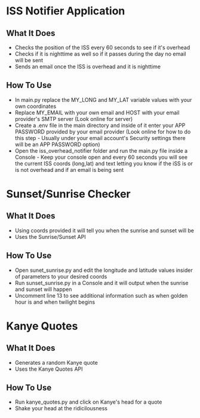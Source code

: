 # ISS Notifier Application

## What It Does
- Checks the position of the ISS every 60 seconds to see if it's overhead
- Checks if it is nighttime as well so if it passes during the day no email will be sent
- Sends an email once the ISS is overhead and it is nighttime

## How To Use
- In main.py replace the MY_LONG and MY_LAT variable values with your own coordinates
- Replace MY_EMAIL with your own email and HOST with your email provider's SMTP server (Look online for server)
- Create a .env file in the main directory and inside of it enter your APP PASSWORD provided by your email provider (Look online for how to do this step - Usually under your email account's Security settings there will be an APP PASSWORD option)
- Open the iss_overhead_notifier folder and run the main.py file inside a Console - Keep your console open and every 60 seconds you will see the current ISS coords (long,lat) and text letting you know if the iSS is or is not overhead and if an email is being sent

# Sunset/Sunrise Checker

## What It Does
- Using coords provided it will tell you when the sunrise and sunset will be
- Uses the Sunrise/Sunset API

## How To Use
- Open sunet_sunrise.py and edit the longitude and latitude values insider of parameters to your desired coords
- Run sunset_sunrise.py in a Console and it will output when the sunrise and sunset will happen
- Uncomment line 13 to see additional information such as when golden hour is and when twilight begins

# Kanye Quotes

## What It Does
- Generates a random Kanye quote
- Uses the Kanye Quotes API

## How To Use
- Run kanye_quotes.py and click on Kanye's head for a quote
- Shake your head at the ridicilousness